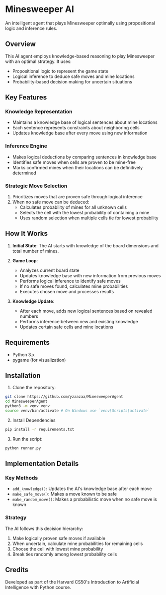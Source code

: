 # Minesweeper AI

An intelligent agent that plays Minesweeper optimally using propositional logic and inference rules.

## Overview

This AI agent employs knowledge-based reasoning to play Minesweeper with an optimal strategy. It uses:
- Propositional logic to represent the game state
- Logical inference to deduce safe moves and mine locations
- Probability-based decision making for uncertain situations

## Key Features

### Knowledge Representation
- Maintains a knowledge base of logical sentences about mine locations
- Each sentence represents constraints about neighboring cells
- Updates knowledge base after every move using new information

### Inference Engine
- Makes logical deductions by comparing sentences in knowledge base
- Identifies safe moves when cells are proven to be mine-free
- Marks confirmed mines when their locations can be definitively determined

### Strategic Move Selection
1. Prioritizes moves that are proven safe through logical inference
2. When no safe move can be deduced:
   - Calculates probability of mines for all unknown cells
   - Selects the cell with the lowest probability of containing a mine
   - Uses random selection when multiple cells tie for lowest probability

## How It Works

1. **Initial State**: The AI starts with knowledge of the board dimensions and total number of mines.

2. **Game Loop**:
   - Analyzes current board state
   - Updates knowledge base with new information from previous moves
   - Performs logical inference to identify safe moves
   - If no safe moves found, calculates mine probabilities
   - Executes chosen move and processes results

3. **Knowledge Update**:
   - After each move, adds new logical sentences based on revealed numbers
   - Performs inference between new and existing knowledge
   - Updates certain safe cells and mine locations

## Requirements

- Python 3.x
- pygame (for visualization)

## Installation

1. Clone the repository:
```bash
git clone https://github.com/yzaazaa/MinesweeperAgent
cd MinesweeperAgent
python3 -m venv venv
source venv/bin/activate # On Windows use `venv\Scripts\activate`
```
2. Install Dependencies

```bash
pip install -r requirements.txt
```
3. Run the script:
```bash
python runner.py
```

## Implementation Details

### Key Methods

- `add_knowledge()`: Updates the AI's knowledge base after each move
- `make_safe_move()`: Makes a move known to be safe
- `make_random_move()`: Makes a probabilistic move when no safe move is known

### Strategy

The AI follows this decision hierarchy:
1. Make logically proven safe moves if available
2. When uncertain, calculate mine probabilities for remaining cells
3. Choose the cell with lowest mine probability
4. Break ties randomly among lowest probability cells

## Credits

Developed as part of the Harvard CS50's Introduction to Artificial Intelligence with Python course.
